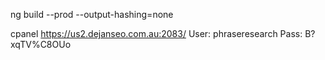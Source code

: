 ng build --prod --output-hashing=none

cpanel
https://us2.dejanseo.com.au:2083/
User: phraseresearch
Pass: B?xqTV%C8OUo